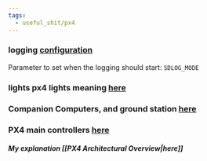 ```yaml
---
tags:
  - useful_shit/px4
---
```

### logging [configuration](https://docs.px4.io/main/en/dev_log/logging.html#configuration)
Parameter to set when the logging should start: `SDLOG_MODE`
### lights px4 lights meaning [here](https://docs.px4.io/main/en/getting_started/led_meanings.html)

### Companion Computers, and ground station [here](https://docs.px4.io/main/en/companion_computer/)

### PX4 main controllers [here](https://docs.px4.io/main/en/flight_stack/controller_diagrams.html)
##### My explanation [[PX4 Architectural Overview|here]]

